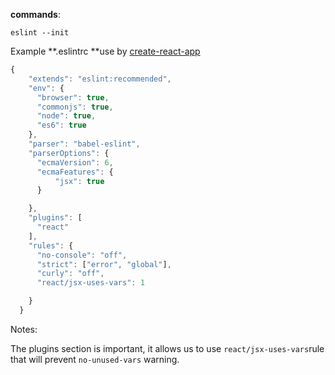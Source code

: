 **commands**:
```
eslint --init
```

Example **.eslintrc **use by [create-react-app](https://github.com/facebook/create-react-app)

```javascript
{
    "extends": "eslint:recommended",
    "env": {
      "browser": true,
      "commonjs": true,
      "node": true,
      "es6": true
    },
    "parser": "babel-eslint",
    "parserOptions": {
      "ecmaVersion": 6,
      "ecmaFeatures": {
          "jsx": true
      }

    },
    "plugins": [
      "react"
    ],
    "rules": {
      "no-console": "off",
      "strict": ["error", "global"],
      "curly": "off",
      "react/jsx-uses-vars": 1

    }
  }
```

Notes:

The plugins section is important, it allows us to use `react/jsx-uses-vars`rule that will prevent `no-unused-vars` warning.

